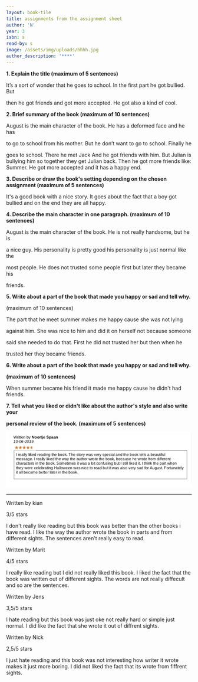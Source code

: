 ```yaml
---
layout: book-tile
title: assignments from the assignment sheet
author: 'N'
year: 3
isbn: s
read-by: s
image: /assets/img/uploads/hhhh.jpg
author_description: '****'
---
```

**1. Explain the title (maximum of 5 sentences)**

It’s a sort of wonder that he goes to school. In the first part he got bullied. But 

then he got friends and got more accepted. He got also a kind of cool.

**2. Brief summary of the book (maximum of 10 sentences)**

August is the main character of the book. He has a deformed face and he has 

to go to school from his mother. But he don’t want to go to school. Finally he 

goes to school. There he met Jack And he got friends with him. But Julian is bullying him so together they get Julian back. Then he got more friends like: Summer. He got more accepted and it has a happy end.

**3. Describe or draw the book's setting depending on the chosen assignment  (maximum of 5 sentences)**

It's a good book with a nice story. It goes about the fact that a boy got bullied and on the end they are all happy.

**4. Describe the main character in one paragraph. (maximum of 10 sentences)**

August is the main character of the book. He is not really handsome, but he is 

a nice guy. His personality is pretty good his personality is just normal like the 

most people. He does not trusted some people first but later they became his 

friends. 

**5. Write about a part of the book that made you happy or sad and tell why.**

(maximum of 10 sentences) 

The part that he meet summer makes me happy cause she was not lying 

against him. She was nice to him and did it on herself not because someone 

said she needed to do that. First he did not trusted her but then when he 

trusted her they became friends.

**6. Write about a part of the book that made you happy or sad and tell why.**

**(maximum of 10 sentences)**

When summer became his friend it made me happy cause he didn't had friends.

**7. Tell what you liked or didn't like about the author's style and also write your**

**personal review of the book. (maximum of 5 sentences)**

![](/assets/img/uploads/img-1560346712989.png)

- - -

Written by kian

3/5 stars

I don't really like reading but this book was better than the other books i have read. I like the way the author wrote the book in parts and from different sights. The sentences aren't really easy to read.

Written by Marit

4/5 stars

I really like reading but I did not really liked this book. I liked the fact that the book was written out of different sights. The words are not really diffecult and so are the sentences.

Written by Jens

3,5/5 stars

I hate reading but this book was just oke not really hard or simple just normal. I did like the fact that she wrote it out of diffrent sights.

Written by Nick

2,5/5 stars

I just hate reading and this book was not interesting how writer it wrote makes it just more boring. I did not liked  the fact that its wrote from fiffrent sights.
